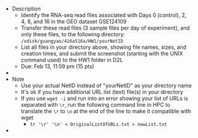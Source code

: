 - Description
	- Identify the RNA-seq read files associated with Days 0 (control), 2, 4, 8, and 16 in the GEO dataset GSE124109
	- Transfer these read files (3 sample files per day of experiment), and only these files, to the following directory: `/xdisk/guangyao/416a516a/HW1/yourNetID`
	- List all files in your directory above, showing file names, sizes, and creation times, and submit the screenshot (starting with the UNIX command used) to the HW1 folder in D2L
	- Due: Feb 13, 11:59 pm (15 pts)
-
- Note
	- Use your actual NetID instead of "yourNetID" as your directory name
	- It's ok if you have additional URL list (text) file(s) in your directory
	- If you use `wget -i` and run into an error showing your list of URLs is separated with `\r`, run the following command line in HPC to translate the `\r` to `\n` at the end of the line to make it compatible with wget
		- `tr '\r' '\n' < OriginalListOfURLs.txt > newList.txt`
-